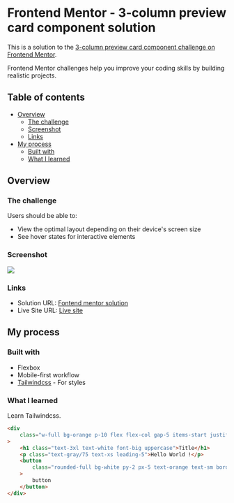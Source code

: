 # Frontend Mentor - 3-column preview card component solution

This is a solution to the [3-column preview card component challenge on Frontend Mentor](https://www.frontendmentor.io/challenges/3column-preview-card-component-pH92eAR2-).

Frontend Mentor challenges help you improve your coding skills by building realistic projects.

## Table of contents

-   [Overview](#overview)
    -   [The challenge](#the-challenge)
    -   [Screenshot](#screenshot)
    -   [Links](#links)
-   [My process](#my-process)
    -   [Built with](#built-with)
    -   [What I learned](#what-i-learned)

## Overview

### The challenge

Users should be able to:

-   View the optimal layout depending on their device's screen size
-   See hover states for interactive elements

### Screenshot

![](./screenshot.jpg)

### Links

-   Solution URL: [Fontend mentor solution]()
-   Live Site URL: [Live site]()

## My process

### Built with

-   Flexbox
-   Mobile-first workflow
-   [Tailwindcss](https://tailwindcss.com/) - For styles

### What I learned

Learn Tailwindcss.

```html
<div
    class="w-full bg-orange p-10 flex flex-col gap-5 items-start justify-between"
>
    <h1 class="text-3xl text-white font-big uppercase">Title</h1>
    <p class="text-gray/75 text-xs leading-5">Hello World !</p>
    <button
        class="rounded-full bg-white py-2 px-5 text-orange text-sm border-white border-2 sm:hover:bg-transparent sm:hover:text-white sm:mt-10"
    >
        button
    </button>
</div>
```
